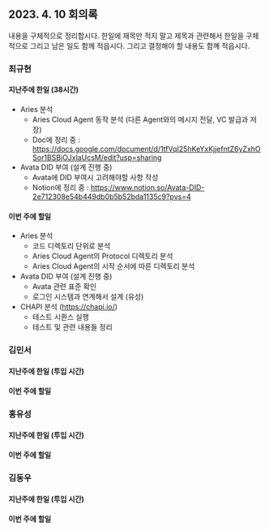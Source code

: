 ## 2023. 4. 10 회의록

내용을 구체적으로 정리합시다. 한일에 재목만 적지 말고 제목과 관련해서 한일을 구체적으로 그리고 남은 일도 함께 적읍시다. 그리고 결정해야 할 내용도 함꼐 적읍시다. 

### 최규현

#### 지난주에 한일 (38시간)

  - Aries 분석 
    - Aries Cloud Agent 동작 분석 (다른 Agent와의 메시지 전달, VC 발급과 저장)
    - Doc에 정리 중 : https://docs.google.com/document/d/1tfVqI25hKeYxKjjefntZ6yZxhOSor1BSBjOJxlaUcsM/edit?usp=sharing
  - Avata DID 부여 (설계 진행 중)
    - Avata에 DID 부여시 고려해야할 사항 작성
    - Notion에 정리 중 : https://www.notion.so/Avata-DID-2e712308e54b449db0b5b52bda1135c9?pvs=4

#### 이번 주에 할일 

  - Aries 분석
    - 코드 디렉토리 단위로 분석
    - Aries Cloud Agent의 Protocol 디렉토리 분석
    - Aries Cloud Agent의 시작 순서에 따른 디렉토리 분석
  - Avata DID 부여 (설계 진행 중)
    - Avata 관련 표준 확인
    - 로그인 시스템과 연계해서 설계 (유성)
  - CHAPI 분석 (https://chapi.io/)
    - 테스트 시퀀스 실행
    - 테스트 및 관련 내용들 정리

### 김민서

#### 지난주에 한일 (투입 시간)



#### 이번 주에 할일 


### 홍유성

#### 지난주에 한일 (투입 시간)



#### 이번 주에 할일 


### 김동우

#### 지난주에 한일 (투입 시간)



#### 이번 주에 할일 
